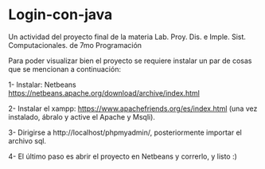 # Login-con-java
Un actividad del proyecto final de la materia Lab. Proy. Dis. e Imple. Sist. Computacionales. de 7mo Programación 


Para poder visualizar bien el proyecto se requiere instalar un par de cosas que se mencionan a continuación:

1- Instalar: Netbeans https://netbeans.apache.org/download/archive/index.html

2- Instalar el xampp: https://www.apachefriends.org/es/index.html (una vez instalado, ábralo y active el Apache y Msqli).

3- Dirigirse a http://localhost/phpmyadmin/, posteriormente importar el archivo sql.

4- El último paso es abrir el proyecto en Netbeans y correrlo, y listo :)
